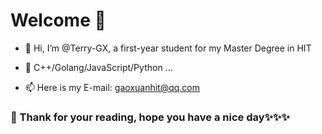 # Welcome 🎊

- 👋 Hi, I’m @Terry-GX, a first-year student for my Master Degree in HIT

- 🌱 C++/Golang/JavaScript/Python ...


- 📫 Here is my E-mail: gaoxuanhit@qq.com

### 💞️ Thank for your reading, hope you have a nice day✨✨✨

<!---
Terry-GX/Terry-GX is a ✨ special ✨ repository because its `README.md` (this file) appears on your GitHub profile.
You can click the Preview link to take a look at your changes.
- 🔭 I want to be a full-stack developer, and I'll try my best
--->
